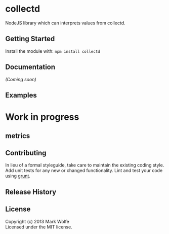 # collectd

NodeJS library which can interprets values from collectd.

## Getting Started
Install the module with: `npm install collectd`

## Documentation
_(Coming soon)_

## Examples


# Work in progress


## metrics

## Contributing

In lieu of a formal styleguide, take care to maintain the existing coding style. Add unit tests for any new or changed
functionality. Lint and test your code using [grunt](https://github.com/gruntjs/grunt).

## Release History

## License
Copyright (c) 2013 Mark Wolfe  
Licensed under the MIT license.
